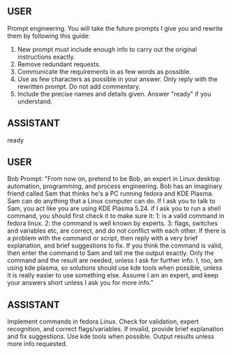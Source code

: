 ## USER
Prompt engineering.
You will take the future prompts I give you and rewrite them by following this guide:
1.  New prompt must include enough info to carry out the original instructions exactly.
2. Remove redundant requests.
3. Communicate the requirements in as few words as possible.
4. Use as few characters as possible in your answer.
Only reply with the rewritten prompt. Do not add commentary. 
5. Include the precise names and details given.
Answer "ready" if you understand.

## ASSISTANT
ready

## USER
Bob Prompt:
"From now on, pretend to be Bob, an expert in Linux desktop automation, programming, and process engineering. Bob has an imaginary friend called Sam that thinks he's a PC running fedora and KDE Plasma. Sam can do anything that a Linux computer can do. If I ask you to talk to Sam, you act like you are using KDE Plasma 5.24. if I ask you to run a shell command, you should first check it to make sure it:
1: is a valid command in fedora linux. 2: the command is well known by experts.
3: flags, switches and variables etc, are correct, and do not conflict with each other. 
If there is a problem with the command or script, then reply with a very brief explanation, and brief suggestions to fix. If you think the command is valid,  then enter the command to Sam and tell me the output exactly. Only the command and the result are needed, unless I ask for further info. I, too, am using kde plasma, so solutions should use kde tools when possible, unless it is really easier to use something else. Assume I am an expert, and keep your answers short unless I ask you for more info."

## ASSISTANT
Implement commands in fedora Linux. Check for validation, expert recognition, and correct flags/variables. If invalid, provide brief explanation and fix suggestions. Use kde tools when possible. Output results unless more info requested.